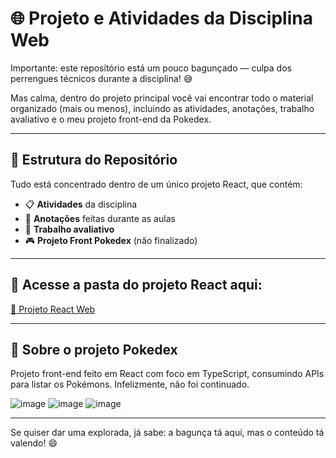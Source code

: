 # 🌐 Projeto e Atividades da Disciplina Web

Importante: este repositório está um pouco bagunçado — culpa dos perrengues técnicos durante a disciplina! 😅  

Mas calma, dentro do projeto principal você vai encontrar todo o material organizado (mais ou menos), incluindo as atividades, anotações, trabalho avaliativo e o meu projeto front-end da Pokedex.

---

## 📂 Estrutura do Repositório

Tudo está concentrado dentro de um único projeto React, que contém:

- 📋 **Atividades** da disciplina
- 📝 **Anotações** feitas durante as aulas
- 🎯 **Trabalho avaliativo**
- 🎮 **Projeto Front Pokedex** (não finalizado)

---

## 🚀 Acesse a pasta do projeto React aqui:

[📁 Projeto React Web](./aula_01/src/Projeto)

---

## 🧠 Sobre o projeto Pokedex

Projeto front-end feito em React com foco em TypeScript, consumindo APIs para listar os Pokémons. Infelizmente, não foi continuado.

![image](https://github.com/user-attachments/assets/ad3db9d5-3d6a-4762-b466-cd7479cfeb6b)
![image](https://github.com/user-attachments/assets/dfec8c38-301b-4777-8e5d-6b7b4f4323f3)
![image](https://github.com/user-attachments/assets/2eb2518c-b820-460e-9d7d-586c64cb4c3c)

---

Se quiser dar uma explorada, já sabe: a bagunça tá aqui, mas o conteúdo tá valendo! 😄
